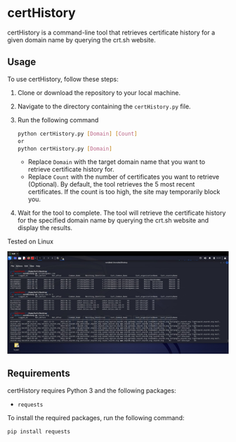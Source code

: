 # certHistory
certHistory is a command-line tool that retrieves certificate history for a given domain name by querying the crt.sh website. 

## Usage

To use certHistory, follow these steps:

1. Clone or download the repository to your local machine.
2. Navigate to the directory containing the `certHistory.py` file.
3. Run the following command

    ```bash
    python certHistory.py [Domain] [Count]
    or
    python certHistory.py [Domain]
    ```

    - Replace `Domain` with the target domain name that you want to retrieve certificate history for.
    - Replace `Count` with the number of certificates you want to retrieve (Optional). By default, the tool retrieves the 5 most recent certificates. If the count is too high, the site may temporarily block you.
    
4. Wait for the tool to complete. The tool will retrieve the certificate history for the specified domain name by querying the crt.sh website and display the results.

Tested on Linux

![Alt text](Screenshot.jpeg?raw=true "Screenshot")





<!-- Requirements -->
## Requirements

certHistory requires Python 3 and the following packages:

- `requests`

To install the required packages, run the following command:

```bash
pip install requests
```



